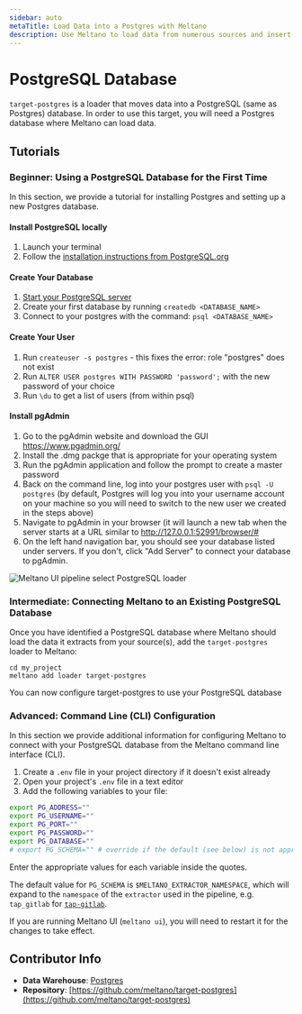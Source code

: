 ```yaml
---
sidebar: auto
metaTitle: Load Data into a Postgres with Meltano
description: Use Meltano to load data from numerous sources and insert it into a Postgres database for easy analysis.
---
```


# PostgreSQL Database

`target-postgres` is a loader that moves data into a PostgreSQL (same as Postgres) database. In order to use this target, you will need a Postgres database where Meltano can load data.

## Tutorials

### Beginner: Using a PostgreSQL Database for the First Time

In this section, we provide a tutorial for installing Postgres and setting up a new Postgres database.

#### Install PostgreSQL locally

1. Launch your terminal
1. Follow the [installation instructions from PostgreSQL.org](https://www.postgresql.org/download/macosx/)

#### Create Your Database

1. [Start your PostgreSQL server](https://tableplus.io/blog/2018/10/how-to-start-stop-restart-postgresql-server.html)
1. Create your first database by running `createdb <DATABASE_NAME>`
1. Connect to your postgres with the command: `psql <DATABASE_NAME>`

#### Create Your User

1. Run `createuser -s postgres` - this fixes the error: role "postgres" does not exist
1. Run `ALTER USER postgres WITH PASSWORD 'password';` with the new password of your choice
1. Run `\du` to get a list of users (from within psql)

#### Install pgAdmin

1. Go to the pgAdmin website and download the GUI https://www.pgadmin.org/
1. Install the .dmg packge that is appropriate for your operating system
1. Run the pgAdmin application and follow the prompt to create a master password
1. Back on the command line, log into your postgres user with `psql -U postgres` (by default, Postgres will log you into your username account on your machine so you will need to switch to the new user we created in the steps above)
1. Navigate to pgAdmin in your browser (it will launch a new tab when the server starts at a URL similar to http://127.0.0.1:52991/browser/#
1. On the left hand navigation bar, you should see your database listed under servers. If you don't, click "Add Server" to connect your database to pgAdmin.

![Meltano UI pipeline select PostgreSQL loader](/screenshots/pgadmin-starter-screen.png)

### Intermediate: Connecting Meltano to an Existing PostgreSQL Database

Once you have identified a PostgreSQL database where Meltano should load the data it extracts from your source(s), add the `target-postgres` loader to Meltano:

```shell
cd my_project
meltano add loader target-postgres
```

You can now configure target-postgres to use your PostgreSQL database 

### Advanced: Command Line (CLI) Configuration

In this section we provide additional information for configuring Meltano to connect with your PostgreSQL database from the Meltano command line interface (CLI).

1. Create a `.env` file in your project directory if it doesn't exist already
1. Open your project's `.env` file in a text editor
1. Add the following variables to your file:

```bash
export PG_ADDRESS=""
export PG_USERNAME=""
export PG_PORT=""
export PG_PASSWORD=""
export PG_DATABASE=""
# export PG_SCHEMA="" # override if the default (see below) is not appropriate
```

Enter the appropriate values for each variable inside the quotes.

The default value for `PG_SCHEMA` is `$MELTANO_EXTRACTOR_NAMESPACE`, which will expand to the `namespace` of the `extractor` used in the pipeline, e.g. `tap_gitlab` for [`tap-gitlab`](/plugins/extractors/gitlab.html).

If you are running Meltano UI (`meltano ui`), you will need to restart it for the changes to take effect.

## Contributor Info

- **Data Warehouse**: [Postgres](https://www.postgresql.org/)
- **Repository**: [https://github.com/meltano/target-postgres](https://github.com/meltano/target-postgres)
